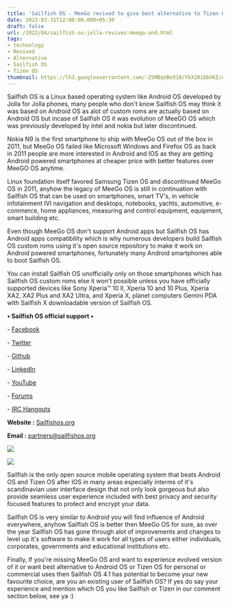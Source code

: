 ```yaml
---
title: 'Sailfish OS - MeeGo revived to give best alternative to Tizen OS.'
date: 2022-03-31T12:00:00.000+05:30
draft: false
url: /2022/04/sailfish-os-jolla-revives-meego-and.html
tags: 
- technology
- Revived
- Alternative
- Sailfish OS
- Tizen OS
thumbnail: https://lh3.googleusercontent.com/-ZSMBqVBe910/YkX20iDbVKI/AAAAAAAAJ9A/WVdrjxGGyAE2KgAuK3eLl6evdUYZH8QMwCNcBGAsYHQ/s1600/1648752335459625-0.png
---
```


  

  

Sailfish OS is a Linux based operating system like Android OS developed by Jolla for Jolla phones, many people who don't know Sailfish OS may think it was based on Android OS as alot of custom roms are actually based on Android OS but incase of Sailfish OS it was evolution of MeeGO OS which was previously developed by intel and nokia but later discontinued.

  

Nokia N9 is the first smartphone to ship with MeeGo OS out of the box in 2011, but MeeGo OS failed like Microsoft Windows and Firefox OS as back in 2011 people are more interested in Android and IOS as they are getting Android powered smartphones at cheaper price with better features over  MeeGO OS anytime.

  

Linux foundation itself favored Samsung Tizen OS and discontinued MeeGo OS in 2011, anyhow the legacy of MeeGo OS is still in continuation with Sailfish OS that can be used on smartphones, smart TV's, in vehicle infotainment IVI navigation and desktops, notebooks, yachts, automotive, e-commerce, home appliances, measuring and control equipment, equipment, smart building etc.

  

Even though MeeGo OS don't support Android apps but Sailfish OS has Android apps compatibility which is why numerous developers build Sailfish OS custom roms using it's open source repository to make it work on Android powered smartphones, fortunately many Android smartphones able to boot Sailfish OS.

  

You can install Sailfish OS unofficially only on those smartphones which has Sailfish OS custom roms else it won't possible unless you have officially supported devices like Sony Xperia™ 10 II, Xperia 10 and 10 Plus, Xperia XA2, XA2 Plus and XA2 Ultra, and Xperia X, planet computers Gemini PDA with Sailfish X downloadable version of Sailfish OS.

  

**• Sailfish OS official support •**

\- [Facebook](https://www.facebook.com/jollaofficial)

\- [Twitter](https://twitter.com/jollahq)

\- [Github](https://github.com/sailfishos)

\- [LinkedIn](https://www.linkedin.com/company/jolla)

\- [YouTube](https://www.youtube.com/user/jollaofficial)

\- [Forums](https://forum.sailfishos.org/)

\- [IRC Hangouts](https://www.oftc.net/)

  

**Website :** [Sailfishos.org](http://Sailfishos.org)

**Email :** [partners@sailfishos.org](mailto:partners@sailfishos.org)

  

  

 ![](https://lh3.googleusercontent.com/-Pm_oa6Ol708/YkX2z7mB2CI/AAAAAAAAJ88/9hnVPE_xofg65Zq2sFvZpVaP7wftsWpRACNcBGAsYHQ/s1600/1648752331692505-1.png) 

  

  

 ![](https://lh3.googleusercontent.com/-WyevxHDAwas/YkX2y3LUnGI/AAAAAAAAJ84/3UC-cz3b9egJe1RIE212QKZLjF7X5FBkQCNcBGAsYHQ/s1600/1648752326530449-2.png) 

  

Sailfish is the only open source mobile operating system that beats Android OS and Tizen OS after IOS in many areas especially interms of it's scandinavian user interface design that not only look gorgeous but also provide seamless user experience included with best privacy and security focused features to protect and encrypt your data.

  

Sailfish OS is very similar to Android you will find influence of Android everywhere, anyhow Sailfish OS is better then MeeGo OS for sure, as over the year Sailfish OS has gone through alot of improvements and changes to level up it's software to make it work for all types of users either individuals, corporates, governments and educational institutions etc.

  

Finally, If you're missing MeeGo OS and want to experience evolved version of it or want best alternative to Android OS or Tizen OS for personal or commercial uses then Sailfish OS 4.1 has potential to become your new favourite choice, are you an existing user of Sailfish OS? If yes do say your experience and mention which OS you like Sailfish or Tizen in our comment section below, see ya :)